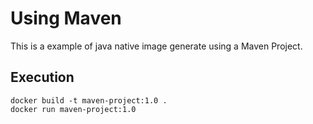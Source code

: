 # Using Maven

This is a example of java native image generate using a Maven Project.

## Execution

```shell
docker build -t maven-project:1.0 .
docker run maven-project:1.0
```